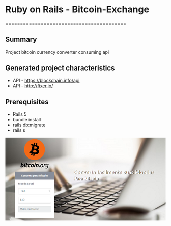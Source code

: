 # Ruby on Rails - Bitcoin-Exchange
=========================================

Summary
-------
Project bitcoin currency converter consuming api

Generated project characteristics
-------------------------

* API - https://blockchain.info/api
* API - http://fixer.io/


Prerequisites
-------------

- Rails 5
- bundle install
- rails db:migrate
- rails s


![bitcoin-exchange](https://github.com/Thaigo/bitcoin_exchange/blob/master/public/project.png)
